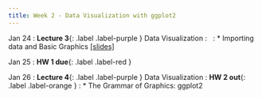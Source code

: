 ```yaml
---
title: Week 2 - Data Visualization with ggplot2
---
```


Jan 24
: **Lecture 3**{: .label .label-purple } Data Visualization
  : &nbsp;
: * Importing data and Basic Graphics <a href="/winter2023/files/lec3.pdf">[slides]</a>

Jan 25
: **HW 1 due**{: .label .label-red }

Jan 26
: **Lecture 4**{: .label .label-purple } Data Visualization
  : **HW 2 out**{: .label .label-orange }
: * The Grammar of Graphics: ggplot2